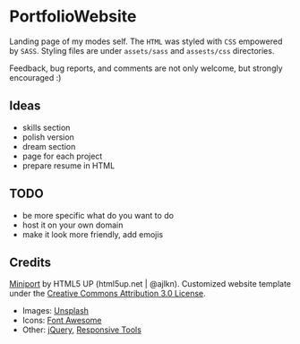 # PortfolioWebsite
Landing page of my modes self. The `HTML` was styled with `CSS` empowered by `SASS`. Styling files are under `assets/sass` and `assests/css` directories.

Feedback, bug reports, and comments are not only welcome, but strongly encouraged :)

## Ideas
* skills section
* polish version
* dream section
* page for each project
* prepare resume in HTML

## TODO
* be more specific what do you want to do
* host it on your own domain
* make it look more friendly, add emojis


## Credits 
[Miniport](https://html5up.net/miniport) by HTML5 UP (html5up.net | @ajlkn). Customized website template under the [Creative Commons Attribution 3.0 License](https://creativecommons.org/licenses/by/3.0/).
* Images: [Unsplash](unsplash.com)
* Icons: [Font Awesome](fontawesome.io)
* Other: [jQuery](jquery.com), [Responsive Tools](github.com/ajlkn/responsive-tools)
